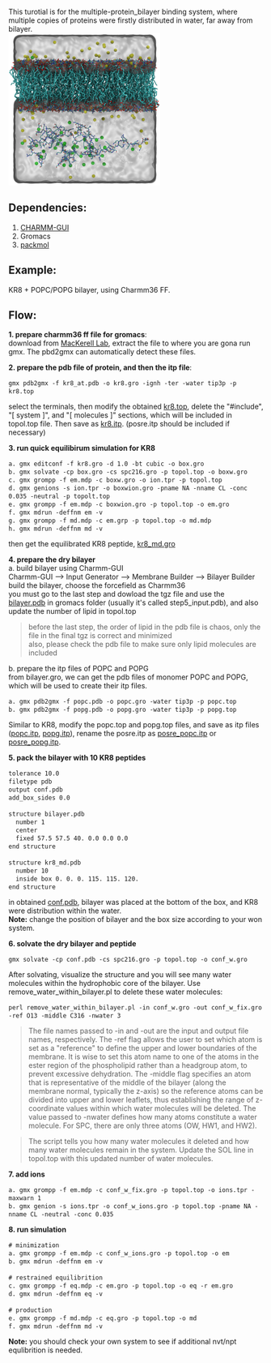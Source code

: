 This turotial is for the multiple-protein_bilayer binding system, where multiple copies of proteins were firstly distributed in water, far away from bilayer.   
<img src="./image1.png" width="300" height="300"/>

## Dependencies:   
1. [CHARMM-GUI](https://www.charmm-gui.org/)   
2. Gromacs   
3. [packmol](https://m3g.github.io/packmol/)   

## Example:
KR8 + POPC/POPG bilayer, using Charmm36 FF.   

## Flow:
**1. prepare charmm36 ff file for gromacs**:   
    download from [MacKerell Lab](https://mackerell.umaryland.edu/charmm_ff.html), extract the file to where you are gona run gmx. The pbd2gmx can automatically detect these files.      

**2. prepare the pdb file of protein, and then the itp file**:   
```
gmx pdb2gmx -f kr8_at.pdb -o kr8.gro -ignh -ter -water tip3p -p kr8.top   
```
select the terminals, then modify the obtained [kr8.top](./examples/kr8.top), delete the "#include", "[ system ]", and "[ molecules ]" sections, which will be included in topol.top file. Then save as [kr8.itp](./examples/kr8.itp). (posre.itp should be included if necessary)  

**3. run quick equilibirum simulation for KR8**   
```
a. gmx editconf -f kr8.gro -d 1.0 -bt cubic -o box.gro   
b. gmx solvate -cp box.gro -cs spc216.gro -p topol.top -o boxw.gro    
c. gmx grompp -f em.mdp -c boxw.gro -o ion.tpr -p topol.top   
d. gmx genions -s ion.tpr -o boxwion.gro -pname NA -nname CL -conc 0.035 -neutral -p topolt.top   
e. gmx grompp -f em.mdp -c boxwion.gro -p topol.top -o em.gro   
f. gmx mdrun -deffnm em -v   
g. gmx grompp -f md.mdp -c em.grp -p topol.top -o md.mdp    
h. gmx mdrun -deffnm md -v    
```
then get the equilibrated KR8 peptide, [kr8_md.gro](./examples/kr8_md.gro)   

**4. prepare the dry bilayer**   
a. build bilayer using Charmm-GUI   
Charmm-GUI --> Input Generator --> Membrane Builder --> Bilayer Builder   
build the bilayer, choose the forcefield as Charmm36    
you must go to the last step and dowload the tgz file and use the [bilayer.pdb](./examples/bilayer.pdb) in gromacs folder (usually it's called step5_input.pdb), and also update the number of lipid in topol.top   
>before the last step, the order of lipid in the pdb file is chaos, only the file in the final tgz is correct and minimized   
also, please check the pdb file to make sure only lipid molecules are included   
   
b. prepare the itp files of POPC and POPG   
from bilayer.gro, we can get the pdb files of monomer POPC and POPG, which will be used to create their itp files.   
```
a. gmx pdb2gmx -f popc.pdb -o popc.gro -water tip3p -p popc.top   
b. gmx pdb2gmx -f popg.pdb -o popg.gro -water tip3p -p popg.top
```
Similar to KR8, modify the popc.top and popg.top files, and save as itp files ([popc.itp](./examples/popc.itp), [popg.itp](./examples/popg.itp)), rename the posre.itp as [posre_popc.itp](./examples/posre_popc.itp) or [posre_popg.itp](./examples/posre_popg.itp).   

**5. pack the bilayer with 10 KR8 peptides**   
```
tolerance 10.0
filetype pdb
output conf.pdb
add_box_sides 0.0

structure bilayer.pdb
  number 1
  center
  fixed 57.5 57.5 40. 0.0 0.0 0.0
end structure

structure kr8_md.pdb
  number 10
  inside box 0. 0. 0. 115. 115. 120.
end structure
```
in obtained [conf.pdb](./examples/conf.pdb), bilayer was placed at the bottom of the box, and KR8 were distribution within the water.   
**Note:** change the position of bilayer and the box size according to your won system.   

**6. solvate the dry bilayer and peptide**   
```
gmx solvate -cp conf.pdb -cs spc216.gro -p topol.top -o conf_w.gro
```
After solvating, visualize the structure and you will see many water molecules within the hydrophobic core of the bilayer. Use remove_water_within_bilayer.pl to delete these water molecules:   
```
perl remove_water_within_bilayer.pl -in conf_w.gro -out conf_w_fix.gro -ref O13 -middle C316 -nwater 3
```
>The file names passed to -in and -out are the input and output file names, respectively. The -ref flag allows the user to set which atom is set as a "reference" to define the upper and lower boundaries of the membrane. It is wise to set this atom name to one of the atoms in the ester region of the phospholipid rather than a headgroup atom, to prevent excessive dehydration. The -middle flag specifies an atom that is representative of the middle of the bilayer (along the membrane normal, typically the z-axis) so the reference atoms can be divided into upper and lower leaflets, thus establishing the range of z-coordinate values within which water molecules will be deleted. The value passed to -nwater defines how many atoms constitute a water molecule. For SPC, there are only three atoms (OW, HW1, and HW2).

>The script tells you how many water molecules it deleted and how many water molecules remain in the system. Update the SOL line in topol.top with this updated number of water molecules.

**7. add ions**   
```
a. gmx grompp -f em.mdp -c conf_w_fix.gro -p topol.top -o ions.tpr -maxwarn 1
b. gmx genion -s ions.tpr -o conf_w_ions.gro -p topol.top -pname NA -nname CL -neutral -conc 0.035
```

**8. run simulation**   
```
# minimization
a. gmx grompp -f em.mdp -c conf_w_ions.gro -p topol.top -o em
b. gmx mdrun -deffnm em -v

# restrained equilibrition
c. gmx grompp -f eq.mdp -c em.gro -p topol.top -o eq -r em.gro
d. gmx mdrun -deffnm eq -v

# production
e. gmx grompp -f md.mdp -c eq.gro -p topol.top -o md
f. gmx mdrun -deffnm md -v
```
**Note:** you should check your own system to see if additional nvt/npt equlibrition is needed.   